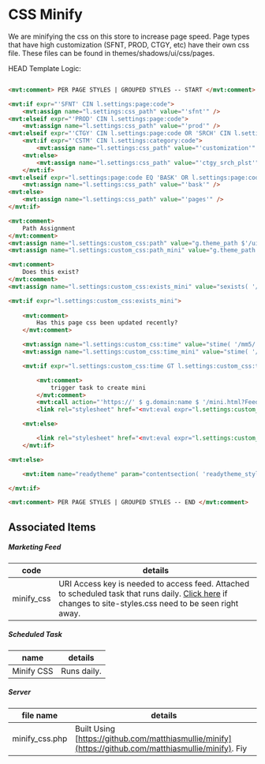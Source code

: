 # CSS Minify

We are minifying the css on this store to increase page speed. Page types that have high customization (SFNT, PROD, CTGY, etc) have their own css file. These files can be found in themes/shadows/ui/css/pages.

HEAD Template Logic:

```html

<mvt:comment> PER PAGE STYLES | GROUPED STYLES -- START </mvt:comment>

<mvt:if expr="'SFNT' CIN l.settings:page:code">
	<mvt:assign name="l.settings:css_path" value="'sfnt'" />
<mvt:elseif expr="'PROD' CIN l.settings:page:code">
	<mvt:assign name="l.settings:css_path" value="'prod'" />
<mvt:elseif expr="'CTGY' CIN l.settings:page:code OR 'SRCH' CIN l.settings:page:code OR 'PLST' CIN l.settings:page:code OR 'shop' CIN l.settings:page:code">
	<mvt:if expr="'CSTM' CIN l.settings:category:code">
		<mvt:assign name="l.settings:css_path" value="'customization'" />
	<mvt:else>
		<mvt:assign name="l.settings:css_path" value="'ctgy_srch_plst'" />
	</mvt:if>
<mvt:elseif expr="l.settings:page:code EQ 'BASK' OR l.settings:page:code EQ 'BSKE' OR l.settings:page:code EQ 'ORDL' OR l.settings:page:code EQ 'OCST' OR l.settings:page:code EQ 'OPAY' OR l.settings:page:code EQ 'OUS1' OR l.settings:page:code EQ 'OUSM' OR l.settings:page:code EQ 'UATM' OR l.settings:page:code EQ 'UATR' OR l.settings:page:code EQ 'OSEL' OR l.settings:page:code EQ 'OPAY'">
	<mvt:assign name="l.settings:css_path" value="'bask'" />
<mvt:else>
	<mvt:assign name="l.settings:css_path" value="'pages'" />
</mvt:if>

<mvt:comment>
	Path Assignment
</mvt:comment>
<mvt:assign name="l.settings:custom_css:path" value="g.theme_path $'/ui/css/pages/'$ l.settings:css_path $ '.css'" />
<mvt:assign name="l.settings:custom_css:path_mini" value="g.theme_path $'/ui/css/mini/'$ l.settings:css_path $ '.min.css'" />

<mvt:comment>
	Does this exist?
</mvt:comment>
<mvt:assign name="l.settings:custom_css:exists_mini" value="sexists( '/mm5/' $ l.settings:custom_css:path_mini )" />

<mvt:if expr="l.settings:custom_css:exists_mini">
	
	<mvt:comment>
		Has this page css been updated recently?
	</mvt:comment>

	<mvt:assign name="l.settings:custom_css:time" value="stime( '/mm5/' $ l.settings:custom_css:path )" />
	<mvt:assign name="l.settings:custom_css:time_mini" value="stime( '/mm5/' $ l.settings:custom_css:path_mini )" />

	<mvt:if expr="l.settings:custom_css:time GT l.settings:custom_css:time_mini">

		<mvt:comment>
			trigger task to create mini
		</mvt:comment>
		<mvt:call action="'https://' $ g.domain:name $ '/mini.html?Feed_AccessKey=nwwCSS'" method="'GET'"></mvt:call>
		<link rel="stylesheet" href="<mvt:eval expr="l.settings:custom_css:path_mini" />?v=<mvt:eval expr="l.settings:custom_css:time_mini" />">

	<mvt:else>

		<link rel="stylesheet" href="<mvt:eval expr="l.settings:custom_css:path_mini" />?v=<mvt:eval expr="l.settings:custom_css:time_mini" />">
	</mvt:if>

<mvt:else>

	<mvt:item name="readytheme" param="contentsection( 'readytheme_styles' )" />

</mvt:if>

<mvt:comment> PER PAGE STYLES | GROUPED STYLES -- END </mvt:comment>

```

## Associated Items

##### Marketing Feed

code | details
--- | ---
minify_css | URI Access key is needed to access feed. Attached to scheduled task that runs daily. [Click here](https://nationalworkwear.mivamerchant.net/mini.html?Feed_AccessKey=nwwCSS) if changes to site-styles.css need to be seen right away.

##### Scheduled Task

name | details
--- | ---
Minify CSS | Runs daily.


##### Server

file name | details
--- | ---
minify_css.php | Built Using [https://github.com/matthiasmullie/minify](https://github.com/matthiasmullie/minify). Fiy
